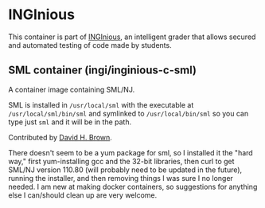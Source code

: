 INGInious
=========

This container is part of [INGInious](https://github.com/UCL-INGI/INGInious), an intelligent grader that allows secured and automated testing of code made by students. 

SML container (ingi/inginious-c-sml)
------------------------------------

A container image containing SML/NJ.

SML is installed in `/usr/local/sml` with the executable at `/usr/local/sml/bin/sml` and symlinked to
`/usr/local/bin/sml` so you can type just `sml` and it will be in the path.

Contributed by [David H. Brown](mailto:david_h_brown@uri.edu).

There doesn't seem to be a yum package for sml, so I installed it the "hard way," first yum-installing gcc and 
the 32-bit libraries, then curl to get SML/NJ version 110.80 (will probably need to be updated in the future),
running the installer, and then removing things I was sure I no longer needed. I am new at making docker containers,
so suggestions for anything else I can/should clean up are very welcome. 
